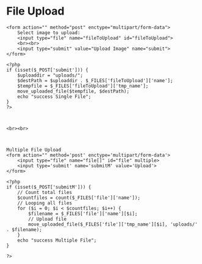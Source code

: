 # File Upload
<body>

    <form action="" method="post" enctype="multipart/form-data">
        Select image to upload:
        <input type="file" name="fileToUpload" id="fileToUpload">
        <br><br>
        <input type="submit" value="Upload Image" name="submit">
    </form>

    <?php
    if (isset($_POST['submit'])) {
        $uploaddir = "uploads/";
        $destPath = $uploaddir . $_FILES['fileToUpload']['name'];
        $tempfile = $_FILES['fileToUpload']['tmp_name'];
        move_uploaded_file($tempfile, $destPath);
        echo "success Single File";
    }
    ?>



    <br><br>



    Multiple File Upload
    <form action="" method='post' enctype='multipart/form-data'>
        <input type="file" name="file[]" id="file" multiple>
        <input type='submit' name='submitM' value='Upload'>
    </form>

    <?php
    if (isset($_POST['submitM'])) {
        // Count total files
        $countfiles = count($_FILES['file']['name']);
        // Looping all files
        for ($i = 0; $i < $countfiles; $i++) {
            $filename = $_FILES['file']['name'][$i];
            // Upload file
            move_uploaded_file($_FILES['file']['tmp_name'][$i], 'uploads/' . $filename);
        }
        echo "success Multiple File";
    }

    ?>

</body>
